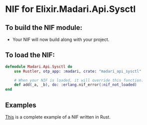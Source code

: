# NIF for Elixir.Madari.Api.Sysctl

## To build the NIF module:

- Your NIF will now build along with your project.

## To load the NIF:

```elixir
defmodule Madari.Api.Sysctl do
    use Rustler, otp_app: :madari, crate: "madari_api_sysctl"

    # When your NIF is loaded, it will override this function.
    def add(_a, _b), do: :erlang.nif_error(:nif_not_loaded)
end
```

## Examples

[This](https://github.com/hansihe/NifIo) is a complete example of a NIF written in Rust.
